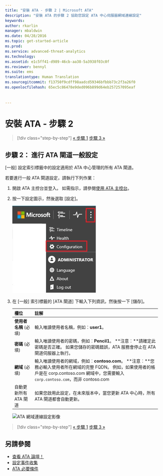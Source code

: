 ```yaml
---
title: "安裝 ATA - 步驟 2 | Microsoft ATA"
description: "安裝 ATA 的步驟 2 協助您設定 ATA 中心伺服器網域連線設定"
keywords: 
author: rkarlin
manager: mbaldwin
ms.date: 04/28/2016
ms.topic: get-started-article
ms.prod: 
ms.service: advanced-threat-analytics
ms.technology: 
ms.assetid: e1c5ff41-d989-46cb-aa38-5a3938f03c0f
ms.reviewer: bennyl
ms.suite: ems
translationtype: Human Translation
ms.sourcegitcommit: f13750f9cdff98aadcd59346bfbbb73c2f3a26f0
ms.openlocfilehash: 65ec5c86478e9ded096b899d64eb257257095eaf


---
```


# 安裝 ATA - 步驟 2

>[!div class="step-by-step"]
[« 步驟 1](install-ata-step1.md)
[步驟 3 »](install-ata-step3.md)

## 步驟 2： 進行 ATA 閘道一般設定
[一般] 設定索引標籤中的設定適用於 ATA 中心管理的所有 ATA 閘道。

若要進行一般 ATA 閘道設定，請執行下列作業：

1.  開啟 ATA 主控台並登入。 如需指示，請參閱[使用 ATA 主控台](working-with-ata-console.md)。

2.  按一下設定圖示，然後選取 [設定]。

    ![ATA 閘道組態設定](media/ATA-config-icon.JPG)

3.  在 [一般] 索引標籤的 [ATA 閘道] 下輸入下列資訊，然後按一下 [儲存]。

    |欄位|註解|
    |---------|------------|
    |**使用者名稱** (必填)|輸入唯讀使用者名稱，例如︰**user1**。|
    |**密碼** (必填)|輸入唯讀使用者的密碼，例如︰**Pencil1**。 **注意︰**請確定此密碼是否正確。 如果您儲存的密碼錯誤，ATA 服務會停止在 ATA 閘道伺服器上執行。|
    |**網域** (必填)|輸入唯讀使用者的網域，例如︰**contoso.com**。 **注意︰**您務必輸入使用者所在網域的完整 FQDN。 例如，如果使用者的帳戶是在 corp.contoso.com 網域中，您需要輸入 `corp.contoso.com`，而非 contoso.com|
    |自動更新所有 ATA 閘道 |如果您啟用此設定，在未來版本中，當您更新 ATA 中心時，所有 ATA 閘道都會自動更新。|

    ![ATA 網域連線設定影像](media/ata-domain-connectivity-user.jpg)



>[!div class="step-by-step"]
[« 步驟 1](install-ata-step1.md)
[步驟 3 »](install-ata-step3.md)


## 另請參閱

- [查看 ATA 論壇！](https://social.technet.microsoft.com/Forums/security/home?forum=mata)
- [設定事件收集](configure-event-collection.md)
- [ATA 必要條件](/advanced-threat-analytics/plan-design/ata-prerequisites)



<!--HONumber=Jul16_HO4-->


